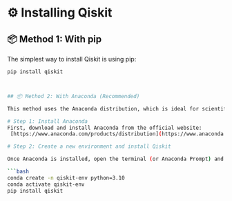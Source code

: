 # ⚙️ Installing Qiskit



## 📦 Method 1: With pip

The simplest way to install Qiskit is using pip:
```bash
pip install qiskit



## 📦 Method 2: With Anaconda (Recommended)

This method uses the Anaconda distribution, which is ideal for scientific computing and managing Python environments.

# Step 1: Install Anaconda
First, download and install Anaconda from the official website:  
 [https://www.anaconda.com/products/distribution](https://www.anaconda.com/products/distribution)

# Step 2: Create a new environment and install Qiskit

Once Anaconda is installed, open the terminal (or Anaconda Prompt) and run the following commands:

```bash
conda create -n qiskit-env python=3.10
conda activate qiskit-env
pip install qiskit
